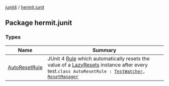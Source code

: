 [junit4](../index.md) / [hermit.junit](./index.md)

## Package hermit.junit

### Types

| Name | Summary |
|---|---|
| [AutoResetRule](-auto-reset-rule/index.md) | JUnit 4 [Rule](https://junit.org/junit4/javadoc/latest/org/junit/Rule.html) which automatically resets the value of a [LazyResets](https://rbusarow.github.io/AutoReset/api/autoreset.api/-lazy-resets/index.md) instance after every test.`class AutoResetRule : `[`TestWatcher`](https://junit.org/junit4/javadoc/latest/org/junit/rules/TestWatcher.html)`, `[`ResetManager`](https://rbusarow.github.io/AutoReset/api/autoreset.api/-reset-manager/index.md) |
